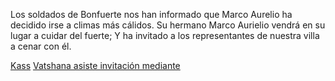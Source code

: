 Los soldados de Bonfuerte nos han informado que Marco Aurelio ha decidido irse a climas más cálidos. Su hermano Marco Aurielio vendrá en su lugar a cuidar del fuerte; Y ha invitado a los representantes de nuestra villa a cenar con él.

[Kass](../Kmu/Kass)
[Vatshana asiste invitación mediante](../Kaukel/Vatshana/Cambio%20de%20administración)